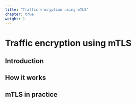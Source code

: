 ```yaml
---
title: "Traffic encryption using mTLS"
chapter: true
weight: 1
---
```

# Traffic encryption using mTLS

## Introduction


## How it works



## mTLS in practice
